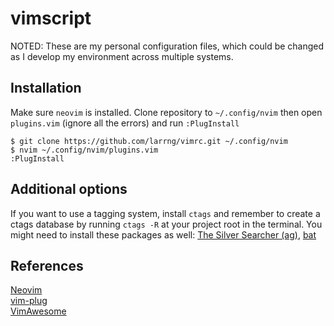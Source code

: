 # vimscript
NOTED: These are my personal configuration files, which could be changed as I develop my environment across multiple systems.

## Installation
Make sure `neovim` is installed. Clone repository to `~/.config/nvim` then open `plugins.vim` (ignore all the errors) and run `:PlugInstall`
```shell script
$ git clone https://github.com/larrng/vimrc.git ~/.config/nvim
$ nvim ~/.config/nvim/plugins.vim
:PlugInstall
```

## Additional options
If you want to use a tagging system, install `ctags` and remember to create a ctags database by running `ctags -R` at your project root in the terminal.
You might need to install these packages as well: [The Silver Searcher (ag)](https://github.com/ggreer/the_silver_searcher), [bat](https://github.com/sharkdp/bat)

## References
[Neovim](https://neovim.io/)\
[vim-plug](https://github.com/junegunn/vim-plug)\
[VimAwesome](https://vimawesome.com/)
